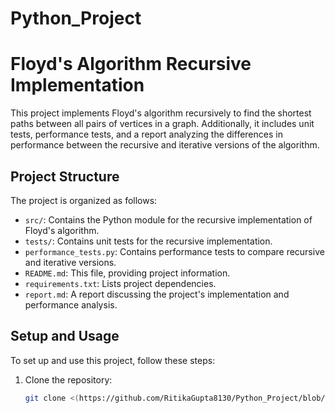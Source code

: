 # Python_Project

# Floyd's Algorithm Recursive Implementation

This project implements Floyd's algorithm recursively to find the shortest paths between all pairs of vertices in a graph. Additionally, it includes unit tests, performance tests, and a report analyzing the differences in performance between the recursive and iterative versions of the algorithm.

## Project Structure

The project is organized as follows:

- `src/`: Contains the Python module for the recursive implementation of Floyd's algorithm.
- `tests/`: Contains unit tests for the recursive implementation.
- `performance_tests.py`: Contains performance tests to compare recursive and iterative versions.
- `README.md`: This file, providing project information.
- `requirements.txt`: Lists project dependencies.
- `report.md`: A report discussing the project's implementation and performance analysis.

## Setup and Usage

To set up and use this project, follow these steps:

1. Clone the repository:

   ```bash
   git clone <(https://github.com/RitikaGupta8130/Python_Project/blob/main/README.md)https://github.com/RitikaGupta8130/Python_Project/blob/main/README.md>

